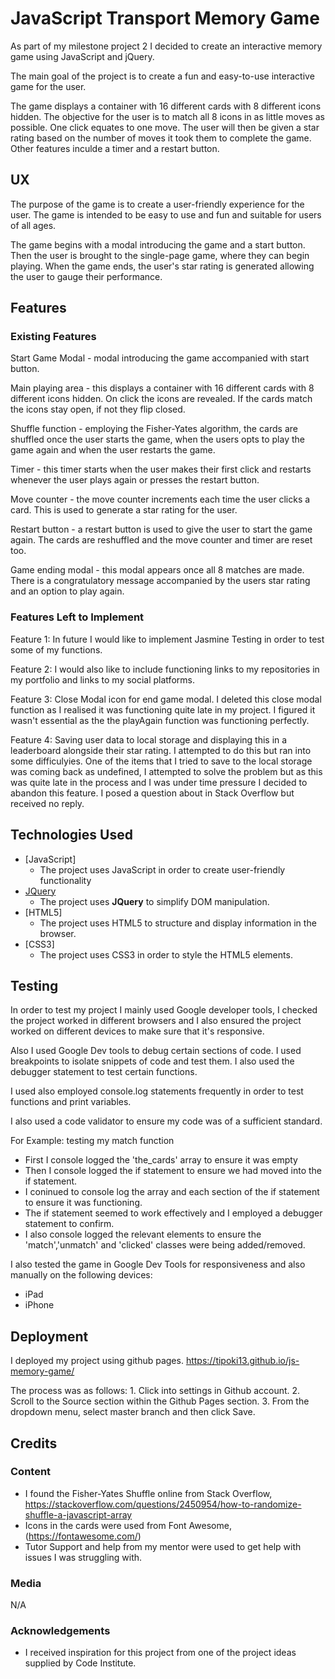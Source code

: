 # JavaScript Transport Memory Game

As part of my milestone project 2 I decided to create an interactive memory game using JavaScript and jQuery.

The main goal of the project is to create a fun and easy-to-use interactive game for the user.

The game displays a container with 16 different cards with 8 different icons hidden. The objective for the user is to match all 8 icons in as little moves as possible. One click equates to one move. The user will then be given a star rating based on the number of moves it took them to complete the game. Other features inculde a timer and a restart button.
 
## UX

The purpose of the game is to create a user-friendly experience for the user. The game is intended to be easy to use and fun and suitable for users of all ages.

The game begins with a modal introducing the game and a start button. Then the user is brought to the single-page game, where they can begin playing. When the game ends, the user's star rating is generated allowing the user to gauge their performance.

## Features
 
### Existing Features

Start Game Modal - modal introducing the game accompanied with start button.

Main playing area - this displays a container with 16 different cards with 8 different icons hidden. On click the icons are revealed. If the cards match the icons stay open, if not they flip closed.

Shuffle function - employing the Fisher-Yates algorithm, the cards are shuffled once the user starts the game, when the users opts to play the game again and when the user restarts the game.

Timer - this timer starts when the user makes their first click and restarts whenever the user plays again or presses the restart button.

Move counter - the move counter increments each time the user clicks a card. This is used to generate a star rating for the user.

Restart button - a restart button is used to give the user to start the game again. The cards are reshuffled and the move counter and timer are reset too.

Game ending modal - this modal appears once all 8 matches are made. There is a congratulatory message accompanied by the users star rating and an option to play again.

### Features Left to Implement
 Feature 1: In future I would like to implement Jasmine Testing in order to test some of my functions.

 Feature 2: I would also like to include functioning links to my repositories in my portfolio and links to my social platforms.

 Feature 3: Close Modal icon for end game modal. I deleted this close modal function as I realised it was functioning quite late in my project. I figured it wasn't essential as the the playAgain function was functioning perfectly.

 Feature 4: Saving user data to local storage and displaying this in a leaderboard alongside their star rating. I attempted to do this but ran into some difficulyies. One of the items that I tried to save to the local storage was coming back as undefined, I attempted to solve the problem but as this was quite late in the process and I was under time pressure I decided to abandon this feature. I posed a question about in Stack Overflow but received no reply.

## Technologies Used
- [JavaScript]
    - The project uses JavaScript in order to create user-friendly functionality
- [JQuery](https://jquery.com)
    - The project uses **JQuery** to simplify DOM manipulation.
-  [HTML5]
    - The project uses HTML5 to structure and display information in the browser.
-  [CSS3]
    - The project uses CSS3 in order to style the HTML5 elements.


## Testing

In order to test my project I mainly used Google developer tools, I checked the project worked in different browsers and I also ensured the project worked on different devices to make sure that it's responsive.

Also I used Google Dev tools to debug certain sections of code. I used breakpoints to isolate snippets of code and test them. I also used the debugger statement to test certain functions.

I used also employed console.log statements frequently in order to test functions and print variables.

I also used a code validator to ensure my code was of a sufficient standard.

For Example: testing my match function
- First I console logged the 'the_cards' array to ensure it was empty
- Then I console logged the if statement to ensure we had moved into the if statement.
- I coninued to console log the array and each section of the if statement to ensure it was functioning.
- The if statement seemed to work effectively and I employed a debugger statement to confirm.
- I also console logged the relevant elements to ensure the 'match','unmatch' and 'clicked' classes were being added/removed.

I also tested the game in Google Dev Tools for responsiveness and also manually on the following devices:
- iPad
- iPhone

## Deployment

I deployed my project using github pages.
https://tipoki13.github.io/js-memory-game/

The process was as follows: 
    1. Click into settings in Github account.
    2. Scroll to the Source section within the Github Pages section.
    3. From the dropdown menu, select master branch and then click Save.


## Credits

### Content
- I found the Fisher-Yates Shuffle online from Stack Overflow, https://stackoverflow.com/questions/2450954/how-to-randomize-shuffle-a-javascript-array
- Icons in the cards were used from Font Awesome, (https://fontawesome.com/)
- Tutor Support and help from my mentor were used to get help with issues I was struggling with.

### Media
N/A

### Acknowledgements

- I received inspiration for this project from one of the project ideas supplied by Code Institute.


